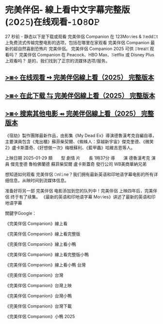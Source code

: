 # 完美伴侶- 線上看中文字幕完整版 (𝟸0𝟸𝟻)在线观看-𝟷0𝟾0𝙿

27 秒前 - 静态以下是下载或观看 完美伴侶 Companion 在 123Mo𝚟ies & 𝚁edd𝙸t 上免费流式传输完整电影的选项，包括在哪里在家观看 完美伴侶 Companion 最新的超自然喜剧恐怖片 完美伴侶。 完美伴侶 Companion 2025 可供 𝚂trea𝙼 观看吗？ 完美伴侶 Companion 在 Peacock、HBO Max、𝙽etflix 或 Disney Plus 上观看吗？ 是的，我们找到了正宗的流媒体选项/服务。

## [>⧆⟢ 在线观看 ➺ 完美伴侶線上看（2025） 完整版本](https://cutt.ly/He7rxTkt)

## [>⧆⟢ 在此下载 ⇆ 完美伴侶線上看（2025） 完整版本](https://cutt.ly/He7rxTkt)

## [>⧆⟢ 搜索其他电影 ⇴ 完美伴侶線上看（2025） 完整版本](https://cutt.ly/He7rxTkt)

《宿劫》製作團隊最新作品，由影集《My Dead Ex》導演德魯漢考克自編自導，主要演員包含《鬼出櫃》蘇菲柴契爾、《蜘蛛人：穿越新宇宙》傑克奎德、《微笑2》盧卡斯蓋奇、《好想做一次》梅根蘇利、《藍甲蟲》哈維吉恩等人。


上映日期	2025-01-29
類　　型	劇情
片　　長	1時37分
導　　演	德魯漢考克
演　　員	傑克奎德 魯柏佛蘭德 蘇菲柴契爾 盧卡斯蓋奇
發行公司	WB美商華納兄弟

想知道如何观看 完美伴侶 𝙾nl𝚒ne？我们拥有最新英语和印地语字幕电影的所有详细信息，从映时间到流媒体信息。

准备好将另一部 完美伴侶 电影添加到您的队列中！完美伴侶 上映四年后，完美伴侶 终于有了续集。 《最新的英语和印地语字幕 Mo𝚟ies》讲述了最新的英语和印地语字幕

關鍵字Google：

《完美伴侶 Companion》線上看

《完美伴侶 Companion》線上看完整版

《完美伴侶 Companion》線上看小鴨

《完美伴侶 Companion》線上看完整版小鴨

《完美伴侶 Companion》線上看小鴨 台灣

《完美伴侶 Companion》台灣

《完美伴侶 Companion》台灣上映

《完美伴侶 Companion》台灣小鴨

《完美伴侶 Companion》台灣下載

《完美伴侶 Companion》小鴨 2025
